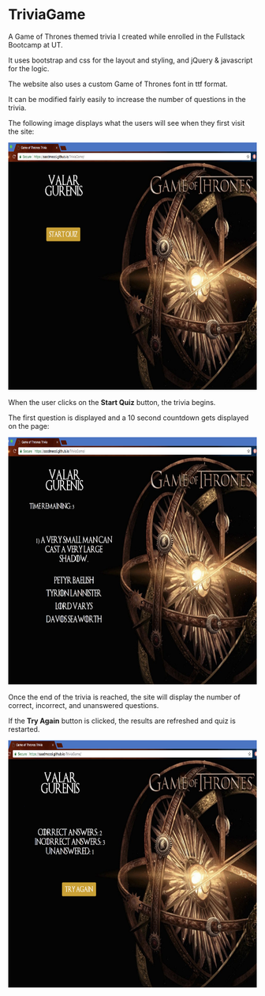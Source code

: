 # TriviaGame

A  Game of Thrones themed trivia I created while enrolled in the Fullstack Bootcamp at UT.

It uses bootstrap and css for the layout and styling, and jQuery & javascript for the logic.

The website also uses a custom Game of Thrones font in ttf format.

It can be modified fairly easily to increase the number of questions in the trivia.

The following image displays what the users will see when they first visit the site:

<img src="assets/images/triviaBegins.png" alt="Website Screenshot" height="500px" width="800px">

When the user clicks on the **Start Quiz** button, the trivia begins.

The first question is displayed and a 10 second countdown gets displayed on the page:

<img src="assets/images/triviaQuestion.png" alt="Website Screenshot" height="500px" width="800px">

Once the end of the trivia is reached, the site will display the number of correct, incorrect, and unanswered questions.

If the **Try Again** button is clicked, the results are refreshed and quiz is restarted.

<img src="assets/images/triviaResults.png" alt="Website Screenshot" height="500px" width="800px">
